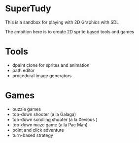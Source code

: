 # SuperTudy

This is a sandbox for playing with 2D Graphics with SDL

The ambition here is to create 2D sprite based tools and games

Tools
=====
* dpaint clone for sprites and animation
* path editor
* procedural image generators 

Games
=====
* puzzle games 
* top-down shooter (a la Galaga)
* top-down scrolling shooter (a la Xevious ) 
* top-down maze game (a la Pac Man) 
* point and click adventure
* turn-based strategy
